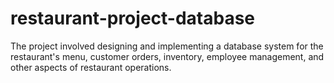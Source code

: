 # restaurant-project-database
 The project involved designing and implementing a database system for the restaurant's menu, customer orders, inventory, employee management, and other aspects of restaurant operations.
 
